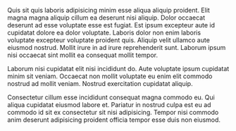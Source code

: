 Quis sit quis laboris adipisicing minim esse aliqua aliquip proident. Elit magna magna aliquip cillum ea deserunt nisi aliquip. Dolor occaecat deserunt ad esse voluptate esse est fugiat. Est ipsum excepteur aute id cupidatat dolore ea dolor voluptate. Laboris dolor non enim laboris voluptate excepteur voluptate proident quis. Aliquip velit ullamco aute eiusmod nostrud. Mollit irure in ad irure reprehenderit sunt. Laborum ipsum nisi occaecat sint mollit ea consequat mollit tempor.

Laborum nisi cupidatat elit nisi incididunt do. Aute voluptate ipsum cupidatat minim sit veniam. Occaecat non mollit voluptate eu enim elit commodo nostrud ad mollit veniam. Nostrud exercitation cupidatat aliquip.

Consectetur cillum esse incididunt consequat magna commodo eu. Qui aliqua cupidatat eiusmod labore et. Pariatur in nostrud culpa est eu ad commodo id sit ex consectetur sit nisi adipisicing. Tempor nisi commodo anim deserunt adipisicing proident officia tempor esse duis non eiusmod.